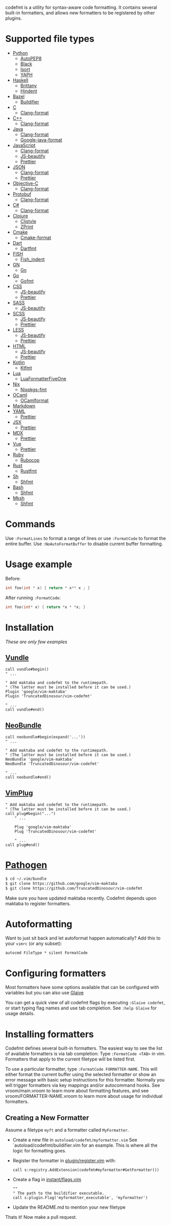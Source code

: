 codefmt is a utility for syntax-aware code formatting. It contains several
built-in formatters, and allows new formatters to be registered by other
plugins.

# Supported file types

-   [Python](https://www.python.org/)
    -   [AutoPEP8](https://github.com/hhatto/autopep8)
    -   [Black](https://github.com/psf/black)
    -   [Isort](https://github.com/PyCQA/isort)
    -   [YAPH](https://github.com/google/yapf)
-   [Haskell](https://www.haskell.org/)
    -   [Brittany](https://github.com/lspitzner/brittany)
    -   [Hindent](https://github.com/mihaimaruseac/hindent)
-   [Bazel](https://docs.bazel.build/versions/main/user-manual.html)
    -   [Buildifier](https://github.com/bazelbuild/buildifier)
-   [C](https:////en.wikipedia.org/wiki/C_%28programming_language%29)
    -   [Clang-format](https://clang.llvm.org/docs/ClangFormat.html)
-   [C++](https://en.wikipedia.org/wiki/C%2B%2B)
    -   [Clang-format](https://clang.llvm.org/docs/ClangFormat.html)
-   [Java](https://www.java.com/)
    -   [Clang-format](https://clang.llvm.org/docs/ClangFormat.html)
    -   [Google-java-format](https://github.com/google/google-java-format)
-   [JavaScript](https://www.javascript.com/)
    -   [Clang-format](https://clang.llvm.org/docs/ClangFormat.html)
    -   [JS-beautify](https://github.com/beautify-web/js-beautify)
    -   [Prettier](https://github.com/prettier/prettier)
-   [JSON](https://en.wikipedia.org/wiki/JSON)
    -   [Clang-format](https://clang.llvm.org/docs/ClangFormat.html)
    -   [Prettier](https://github.com/prettier/prettier)
-   [Objective-C](https://developer.apple.com/library/archive/documentation/Cocoa/Conceptual/ProgrammingWithObjectiveC/Introduction/Introduction.html)
    -   [Clang-format](https://clang.llvm.org/docs/ClangFormat.html)
-   [Protobuf](https://github.com/protocolbuffers/protobuf)
    -   [Clang-format](https://clang.llvm.org/docs/ClangFormat.html)
-   [C#](https://docs.microsoft.com/en-us/dotnet/csharp/)
    -   [Clang-format](https://clang.llvm.org/docs/ClangFormat.html)
-   [Clojure](https://clojure.org/)
    -   [Cljstyle](https://github.com/greglook/cljstyle)
    -   [ZPrint](https://github.com/kkinnear/zprint)
-   [Cmake](https://cmake.org/)
    -   [Cmake-format](https://github.com/cheshirekow/cmake_format)
-   [Dart](https://dart.dev/)
    -   [Dartfmt](https://dart.dev/tools/dart-format)
-   [FISH](https://github.com/fish-shell/fish-shell)
    -   [Fish_indent](https://fishshell.com/docs/current/cmds/fish_indent.html)
-   [GN](https://chromium.googlesource.com/chromium/src/tools/gn/+/48062805e19b4697c5fbd926dc649c78b6aaa138/README.md)
    -   [Gn](https://gn.googlesource.com/gn/+/refs/heads/main/docs/reference.md)
-   [Go](https://go.dev/)
    -   [Gofmt](https://pkg.go.dev/cmd/gofmt)
-   [CSS](https://en.wikipedia.org/wiki/CSS)
    -   [JS-beautify](https://github.com/beautify-web/js-beautify)
    -   [Prettier](https://github.com/prettier/prettier)
-   [SASS](https://sass-lang.com/)
    -   [JS-beautify](https://github.com/beautify-web/js-beautify)
-   [SCSS](https://github.com/TryKickoff/scss)
    -   [JS-beautify](https://github.com/beautify-web/js-beautify)
    -   [Prettier](https://github.com/prettier/prettier)
-   [LESS](https://lesscss.org/)
    -   [JS-beautify](https://github.com/beautify-web/js-beautify)
    -   [Prettier](https://github.com/prettier/prettier)
-   [HTML](https://en.wikipedia.org/wiki/HTML)
    -   [JS-beautify](https://github.com/beautify-web/js-beautify)
    -   [Prettier](https://github.com/prettier/prettier)
-   [Kotlin](https://kotlinlang.org/)
    -   [Ktfmt](https://github.com/facebookincubator/ktfmt)
-   [Lua](https://www.lua.org/)
    -   [LuaFormatterFiveOne](https://github.com/LuaDevelopmentTools/luaformatter)
-   [Nix](https://nixos.wiki/wiki/Nix_Expression_Language)
    -   [Nixpkgs-fmt](https://github.com/nix-community/nixpkgs-fmt)
-   [OCaml](https://ocaml.org/)
    -   [OCamlformat](https://github.com/ocaml-ppx/ocamlformat)
-   [Markdown](https://en.wikipedia.org/wiki/Markdown)
-   [YAML](https://yaml.org/)
    -   [Prettier](https://github.com/prettier/prettier)
-   [JSX](https://reactjs.org/docs/introducing-jsx.html)
    -   [Prettier](https://github.com/prettier/prettier)
-   [MDX](https://mdxjs.com/)
    -   [Prettier](https://github.com/prettier/prettier)
-   [Vue](https://vuejs.org/)
    -   [Prettier](https://github.com/prettier/prettier)
-   [Ruby](https://www.ruby-lang.org/)
    -   [Rubocop](https://github.com/rubocop/rubocop)
-   [Rust](https://www.rust-lang.org/)
    -   [Rustfmt](https://github.com/rust-lang/rustfmt)
-   [Sh](https://en.wikipedia.org/wiki/Shell_script)
    -   [Shfmt](https://github.com/mvdan/sh)
-   [Bash](https://www.gnu.org/software/bash/)
    -   [Shfmt](https://github.com/mvdan/sh)
-   [Mksh](http://www.mirbsd.org/mksh.htm)
    -   [Shfmt](https://github.com/mvdan/sh)

# Commands

Use `:FormatLines` to format a range of lines or use `:FormatCode` to format
the entire buffer. Use `:NoAutoFormatBuffer` to disable current buffer
formatting.

# Usage example

Before:

```c
int foo(int * x) { return * x** x ; }
```

After running `:FormatCode`:

```c
int foo(int* x) { return *x * *x; }
```

# Installation

_These are only few examples_

## [Vundle](https://github.com/VundleVim/Vundle.vim)

```vim
call vundle#begin()
" ...

" Add maktaba and codefmt to the runtimepath.
" (The latter must be installed before it can be used.)
Plugin 'google/vim-maktaba'
Plugin 'TruncatedDinosour/vim-codefmt'

" ...
call vundle#end()
```

## [NeoBundle](https://github.com/Shougo/neobundle.vim)

```vim
call neobundle#begin(expand('...'))
" ...

" Add maktaba and codefmt to the runtimepath.
" (The latter must be installed before it can be used.)
NeoBundle 'google/vim-maktaba'
NeoBundle 'TruncatedDinosour/vim-codefmt'

" ...
call neobundle#end()
```

## [VimPlug](https://github.com/junegunn/vim-plug)

```vim
" Add maktaba and codefmt to the runtimepath.
" (The latter must be installed before it can be used.)
call plug#begin("...")
    " ...

    Plug 'google/vim-maktaba'
    Plug 'TruncatedDinosour/vim-codefmt'

    " ...
call plug#end()
```

# [Pathogen](https://github.com/tpope/vim-pathogen)

```sh
$ cd ~/.vim/bundle
$ git clone https://github.com/google/vim-maktaba
$ git clone https://github.com/TruncatedDinosour/vim-codefmt
```

Make sure you have updated maktaba recently. Codefmt depends upon maktaba
to register formatters.

# Autoformatting

Want to just sit back and let autoformat happen automatically? Add this to your
`vimrc` (or any subset):

```vim
autocmd FileType * silent FormatCode
```

# Configuring formatters

Most formatters have some options available that can be configured with variables
but you can also use [Glaive](https://github.com/google/vim-glaive)

You can get a quick view of all codefmt flags by executing `:Glaive codefmt`, or
start typing flag names and use tab completion. See `:help Glaive` for usage
details.

# Installing formatters

Codefmt defines several built-in formatters. The easiest way to see the list of
available formatters is via tab completion: Type `:FormatCode <TAB>` in vim.
Formatters that apply to the current filetype will be listed first.

To use a particular formatter, type `:FormatCode FORMATTER-NAME`. This will
either format the current buffer using the selected formatter or show an error
message with basic setup instructions for this formatter. Normally you will
trigger formatters via key mappings and/or autocommand hooks. See
vroom/main.vroom to learn more about formatting features, and see
vroom/FORMATTER-NAME.vroom to learn more about usage for individual formatters.

## Creating a New Formatter

Assume a filetype `myft` and a formatter called `MyFormatter`.

-   Create a new file in `autoload/codefmt/myformatter.vim` See
    `autoload/codefmt/buildifier.vim for an example. This is where all the
    logic for formatting goes.

-   Register the formatter in
    [plugin/register.vim](plugin/register.vim)
    with:

    ```vim
    call s:registry.AddExtension(codefmt#myformatter#GetFormatter())
    ```

-   Create a flag in
    [instant/flags.vim](instant/flags.vim)

    ```vim
    ""
    " The path to the buildifier executable.
    call s:plugin.Flag('myformatter_executable', 'myformatter')
    ```

-   Update the README.md to mention your new filetype

Thats it! Now make a pull request.
